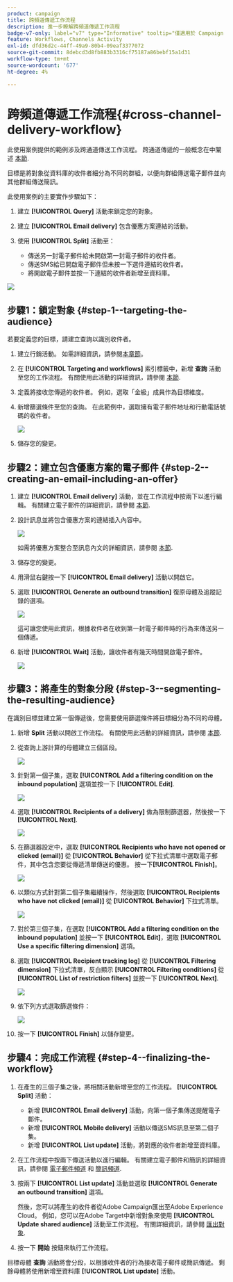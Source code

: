 ```yaml
---
product: campaign
title: 跨頻道傳遞工作流程
description: 進一步瞭解跨頻道傳遞工作流程
badge-v7-only: label="v7" type="Informative" tooltip="僅適用於 Campaign Classic v7"
feature: Workflows, Channels Activity
exl-id: dfd36d2c-44ff-49a9-80b4-09eaf3377072
source-git-commit: 8debcd3d8fb883b3316cf75187a86bebf15a1d31
workflow-type: tm+mt
source-wordcount: '677'
ht-degree: 4%

---
```


# 跨頻道傳遞工作流程{#cross-channel-delivery-workflow}



此使用案例提供的範例涉及跨通道傳送工作流程。 跨通道傳遞的一般概念在中闡述 [本節](cross-channel-deliveries.md).

目標是將對象從資料庫的收件者細分為不同的群組，以便向群組傳送電子郵件並向其他群組傳送簡訊。

此使用案例的主要實作步驟如下：

1. 建立 **[!UICONTROL Query]** 活動來鎖定您的對象。
1. 建立 **[!UICONTROL Email delivery]** 包含優惠方案連結的活動。
1. 使用 **[!UICONTROL Split]** 活動至：

   * 傳送另一封電子郵件給未開啟第一封電子郵件的收件者。
   * 傳送SMS給已開啟電子郵件但未按一下選件連結的收件者。
   * 將開啟電子郵件並按一下連結的收件者新增至資料庫。

![](assets/wkf_cross-channel_7.png)

## 步驟1：鎖定對象 {#step-1--targeting-the-audience}

若要定義您的目標，請建立查詢以識別收件者。

1. 建立行銷活動。 如需詳細資訊，請參閱[本章節](../../campaign/using/setting-up-marketing-campaigns.md#creating-a-campaign)。
1. 在 **[!UICONTROL Targeting and workflows]** 索引標籤中，新增 **查詢** 活動至您的工作流程。 有關使用此活動的詳細資訊，請參閱 [本節](query.md).
1. 定義將接收您傳遞的收件者。 例如，選取「金級」成員作為目標維度。
1. 新增篩選條件至您的查詢。 在此範例中，選取擁有電子郵件地址和行動電話號碼的收件者。

   ![](assets/wkf_cross-channel_3.png)

1. 儲存您的變更。

## 步驟2：建立包含優惠方案的電子郵件 {#step-2--creating-an-email-including-an-offer}

1. 建立 **[!UICONTROL Email delivery]** 活動，並在工作流程中按兩下以進行編輯。 有關建立電子郵件的詳細資訊，請參閱 [本節](../../delivery/using/about-email-channel.md).
1. 設計訊息並將包含優惠方案的連結插入內容中。

   ![](assets/wkf_cross-channel_1.png)

   如需將優惠方案整合至訊息內文的詳細資訊，請參閱 [本節](../../interaction/using/integrating-an-offer-via-the-wizard.md#delivering-with-a-call-to-the-offer-engine).

1. 儲存您的變更。
1. 用滑鼠右鍵按一下 **[!UICONTROL Email delivery]** 活動以開啟它。
1. 選取 **[!UICONTROL Generate an outbound transition]** 復原母體及追蹤記錄的選項。

   ![](assets/wkf_cross-channel_2.png)

   這可讓您使用此資訊，根據收件者在收到第一封電子郵件時的行為來傳送另一個傳遞。

1. 新增 **[!UICONTROL Wait]** 活動，讓收件者有幾天時間開啟電子郵件。

   ![](assets/wkf_cross-channel_4.png)

## 步驟3：將產生的對象分段 {#step-3--segmenting-the-resulting-audience}

在識別目標並建立第一個傳遞後，您需要使用篩選條件將目標細分為不同的母體。

1. 新增 **Split** 活動以開啟工作流程。 有關使用此活動的詳細資訊，請參閱 [本節](split.md).
1. 從查詢上游計算的母體建立三個區段。

   ![](assets/wkf_cross-channel_6.png)

1. 針對第一個子集，選取 **[!UICONTROL Add a filtering condition on the inbound population]** 選項並按一下 **[!UICONTROL Edit]**.

   ![](assets/wkf_cross-channel_8.png)

1. 選取 **[!UICONTROL Recipients of a delivery]** 做為限制篩選器，然後按一下 **[!UICONTROL Next]**.

   ![](assets/wkf_cross-channel_9.png)

1. 在篩選器設定中，選取 **[!UICONTROL Recipients who have not opened or clicked (email)]** 從 **[!UICONTROL Behavior]** 從下拉式清單中選取電子郵件，其中包含您要從傳遞清單傳送的優惠。 按一下&#x200B;**[!UICONTROL Finish]**。

   ![](assets/wkf_cross-channel_10.png)

1. 以類似方式針對第二個子集繼續操作，然後選取 **[!UICONTROL Recipients who have not clicked (email)]** 從 **[!UICONTROL Behavior]** 下拉式清單。

   ![](assets/wkf_cross-channel_11.png)

1. 對於第三個子集，在選取 **[!UICONTROL Add a filtering condition on the inbound population]** 並按一下 **[!UICONTROL Edit]**，選取 **[!UICONTROL Use a specific filtering dimension]** 選項。
1. 選取 **[!UICONTROL Recipient tracking log]** 從 **[!UICONTROL Filtering dimension]** 下拉式清單，反白顯示 **[!UICONTROL Filtering conditions]** 從 **[!UICONTROL List of restriction filters]** 並按一下 **[!UICONTROL Next]**.

   ![](assets/wkf_cross-channel_12.png)

1. 依下列方式選取篩選條件：

   ![](assets/wkf_cross-channel_13.png)

1. 按一下 **[!UICONTROL Finish]** 以儲存變更。

## 步驟4：完成工作流程 {#step-4--finalizing-the-workflow}

1. 在產生的三個子集之後，將相關活動新增至您的工作流程。 **[!UICONTROL Split]** 活動：

   * 新增 **[!UICONTROL Email delivery]** 活動，向第一個子集傳送提醒電子郵件。
   * 新增 **[!UICONTROL Mobile delivery]** 活動以傳送SMS訊息至第二個子集。
   * 新增 **[!UICONTROL List update]** 活動，將對應的收件者新增至資料庫。

1. 在工作流程中按兩下傳送活動以進行編輯。 有關建立電子郵件和簡訊的詳細資訊，請參閱 [電子郵件頻道](../../delivery/using/about-email-channel.md) 和 [簡訊頻道](../../delivery/using/sms-channel.md).
1. 按兩下 **[!UICONTROL List update]** 活動並選取 **[!UICONTROL Generate an outbound transition]** 選項。

   然後，您可以將產生的收件者從Adobe Campaign匯出至Adobe Experience Cloud。 例如，您可以在Adobe Target中新增對象來使用 **[!UICONTROL Update shared audience]** 活動至工作流程。 有關詳細資訊，請參閱 [匯出對象](../../integrations/using/importing-and-exporting-audiences.md#exporting-an-audience).

1. 按一下 **開始** 按鈕來執行工作流程。

目標母體 **查詢** 活動將會分段，以根據收件者的行為接收電子郵件或簡訊傳遞。 剩餘母體將使用新增至資料庫 **[!UICONTROL List update]** 活動。
